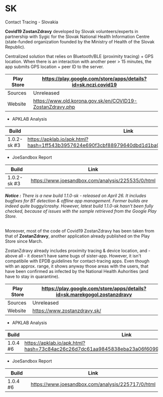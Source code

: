 # SK
Contact Tracing - Slovakia

**Covid19 ZostanZdravy** developed by Slovak volunteers/experts in partnership with Sygic for the Slovak National Health Information Centre (state-funded organization founded by the Ministry of Health of the Slovak Republic).

Centralized solution that relies on Bluetooth/BLE (proximity tracing) + GPS location. When there is an interaction with another peer > 15 minutes, the app submits GPS location + peer ID to the server.

Play Store | https://play.google.com/store/apps/details?id=sk.nczi.covid19
-----------|--------------------------------------------------------------
Sources | Unreleased
Website | https://www.old.korona.gov.sk/en/COVID19-ZostanZdravy.php

- APKLAB Analysis

Build | Link
------|-----
1.0.2-sk #3 | https://apklab.io/apk.html?hash=1ff543b3957624e690f3cbf88979640dbd1d1ba03ec36412f081f8dcddf7881c

- JoeSandbox Report

Build | Link
------|-----
1.0.2-sk #3 | https://www.joesandbox.com/analysis/225535/0/html

_**Notice :** There is a new build 1.1.0-sk - released on April 26. It includes bugfixes for BT detection & offline app management. Former builds are indeed quite buggy/crashy. However, latest build 1.1.0-sk hasn't been fully checked, because of issues with the sample retrieved from the Google Play Store._ 

\
Moreover, most of the code of Covid19 ZostanZdravy has been taken from that of **ZostanZdravy**, another application already published on the Play Store since March.

ZostanZdravy already includes proximity tracing & device location, and - above all - it doesn't have same bugs of sister-app. However, it isn't compatibile with EPDB guidelines for contact-tracing apps. Even though with an approx. range, it shows anyway those areas with the users, that have been confirmed as infected by the National Health Auhorities (and have to stay in quarantine).

Play Store | https://play.google.com/store/apps/details?id=sk.marekgogol.zostanzdravy
-----------|-------------------------------------------------------------------------
Sources | Unreleased
Website | https://www.zostanzdravy.sk/

- APKLAB Analysis

Build | Link
------|-----
1.0.4 #6 | https://apklab.io/apk.html?hash=73c84ac26c26d7dc61aa9845838eba23a06f609925fe3e9aa60316c87e8f8c83

- JoeSandbox Report

Build | Link
------|-----
1.0.4 #6 | https://www.joesandbox.com/analysis/225717/0/html 
